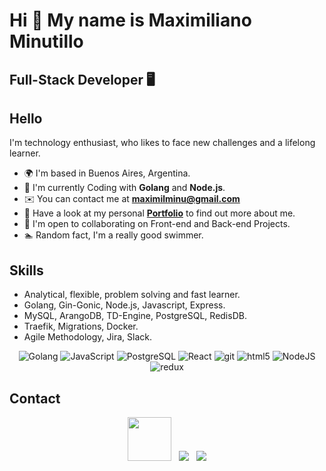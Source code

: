 Hi 👋 My name is Maximiliano Minutillo
==============================
Full-Stack Developer 🖥️
--------------------------------------


## Hello

I'm technology enthusiast, who likes to face new challenges and a lifelong learner.
* 🌍 I'm based in Buenos Aires, Argentina.
* 🧠 I'm currently Coding with **Golang** and **Node.js**.
* ✉️ You can contact me at [**maximilminu@gmail.com**](mailto:maximilminu@gmail.com )
* 🔭 Have a look at my personal [**Portfolio**](https://maximilminu-portfolio.vercel.app/) to find out more about me.
* 🤝 I'm open to collaborating on Front-end and Back-end Projects.
* 🏊 Random fact, I'm a really good swimmer.


## Skills

* Analytical, flexible, problem solving and fast learner.
* Golang, Gin-Gonic, Node.js, Javascript, Express.
* MySQL, ArangoDB, TD-Engine, PostgreSQL, RedisDB.
* Traefik, Migrations, Docker.
* Agile Methodology, Jira, Slack.


<p align="center">  
  <img alt="Golang" src="[https://img.shields.io/badge/-JavaScript-F7DF1E?style=flat-square&logo=JavaScript&logoColor=white](https://img.shields.io/badge/Go-00ADD8?logo=Go&logoColor=white&style=for-the-badge)" />
  <img alt="JavaScript" src="https://img.shields.io/badge/-JavaScript-F7DF1E?style=flat-square&logo=JavaScript&logoColor=white" />
  <img alt="PostgreSQL" src="https://img.shields.io/badge/-PostgreSQL-336791?style=flat-square&logo=PostgreSQL&logoColor=white" />
  <img alt="React" src="https://img.shields.io/badge/-React-45b8d8?style=flat-square&logo=react&logoColor=white" />
  <img alt="git" src="https://img.shields.io/badge/-Git-F05032?style=flat-square&logo=git&logoColor=white" />
  <img alt="html5" src="https://img.shields.io/badge/-HTML5-E34F26?style=flat-square&logo=html5&logoColor=white" />
  <img alt="NodeJS" src="https://img.shields.io/badge/-NodeJS-43853d?style=flat-square&logo=Node.js&logoColor=white" />
  <img alt="redux" src="https://img.shields.io/badge/-Redux-764ABC?style=flat-square&logo=redux&logoColor=white" />
</p>

## Contact
<p align="center">
  <a href="https://maximilminu-portfolio.vercel.app/"><img src="https://maximilminu-portfolio.vercel.app/static/media/logo-max.741a616a930bcae68b37.png" width="70"/></a>&nbsp;&nbsp;
  <a href="mailto:maximilminu@gmail.com"><img src="https://img.shields.io/badge/Gmail-D14836?style=for-the-badge&logo=gmail&logoColor=white&link=mailto:maximilminu@gmail.com"/></a>&nbsp;&nbsp;
  <a href="https://www.linkedin.com/in/maximiliano-minutillo/"><img src="https://img.shields.io/badge/LinkedIn-0077B5?style=for-the-badge&logo=linkedin&logoColor=white&link=https://www.linkedin.com/in/maximiliano-minutillo/"/></a>
</p>

